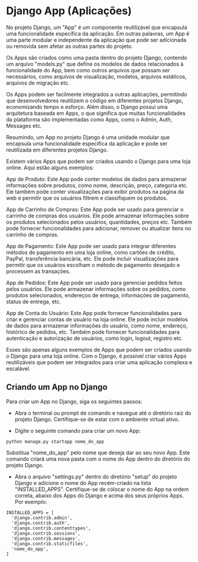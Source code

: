 # Django App (Aplicações)

No projeto Django, um "App" é um componente reutilizável que encapsula uma funcionalidade específica da aplicação. Em outras palavras, um App é uma parte modular e independente da aplicação que pode ser adicionada ou removida sem afetar as outras partes do projeto.

Os Apps são criados como uma pasta dentro do projeto Django, contendo um arquivo "models.py" que define os modelos de dados relacionados à funcionalidade do App, bem como outros arquivos que possam ser necessários, como arquivos de visualização, modelos, arquivos estáticos, arquivos de migração etc.

Os Apps podem ser facilmente integrados a outras aplicações, permitindo que desenvolvedores reutilizem o código em diferentes projetos Django, economizando tempo e esforço. Além disso, o Django possui uma arquitetura baseada em Apps, o que significa que muitas funcionalidades da plataforma são implementadas como Apps, como o Admin, Auth, Messages etc.

Resumindo, um App no projeto Django é uma unidade modular que encapsula uma funcionalidade específica da aplicação e pode ser reutilizada em diferentes projetos Django.

Existem vários Apps que podem ser criados usando o Django para uma loja online. Aqui estão alguns exemplos:

App de Produto: Este App pode conter modelos de dados para armazenar informações sobre produtos, como nome, descrição, preço, categoria etc. Ele também pode conter visualizações para exibir produtos na página da web e permitir que os usuários filtrem e classifiquem os produtos.

App de Carrinho de Compras: Este App pode ser usado para gerenciar o carrinho de compras dos usuários. Ele pode armazenar informações sobre os produtos selecionados pelos usuários, quantidades, preços etc. Também pode fornecer funcionalidades para adicionar, remover ou atualizar itens no carrinho de compras.

App de Pagamento: Este App pode ser usado para integrar diferentes métodos de pagamento em uma loja online, como cartões de crédito, PayPal, transferência bancária, etc. Ele pode incluir visualizações para permitir que os usuários escolham o método de pagamento desejado e processem as transações.

App de Pedidos: Este App pode ser usado para gerenciar pedidos feitos pelos usuários. Ele pode armazenar informações sobre os pedidos, como produtos selecionados, endereços de entrega, informações de pagamento, status de entrega, etc.

App de Conta do Usuário: Este App pode fornecer funcionalidades para criar e gerenciar contas de usuário na loja online. Ele pode incluir modelos de dados para armazenar informações do usuário, como nome, endereço, histórico de pedidos, etc. Também pode fornecer funcionalidades para autenticação e autorização de usuários, como login, logout, registro etc.

Esses são apenas alguns exemplos de Apps que podem ser criados usando o Django para uma loja online. Com o Django, é possível criar vários Apps reutilizáveis que podem ser integrados para criar uma aplicação complexa e escalável.

## Criando um App no Django

Para criar um App no Django, siga os seguintes passos:

- Abra o terminal ou prompt de comando e navegue até o diretório raiz do projeto Django. Certifique-se de estar com o ambiente virtual ativo.

- Digite o seguinte comando para criar um novo App:

```python manage.py startapp nome_do_app```

Substitua "nome_do_app" pelo nome que deseja dar ao seu novo App. Este comando criará uma nova pasta com o nome do App dentro do diretório do projeto Django.

- Abra o arquivo "settings.py" dentro do diretório "setup" do projeto Django e adicione o nome do App recém-criado na lista "INSTALLED_APPS". Certifique-se de colocar o nome do App na ordem correta, abaixo dos Apps do Django e acima dos seus próprios Apps. Por exemplo:

```
INSTALLED_APPS = [
  'django.contrib.admin',
  'django.contrib.auth',
  'django.contrib.contenttypes',
  'django.contrib.sessions',
  'django.contrib.messages',
  'django.contrib.staticfiles',
  'nome_do_app',
]
```
